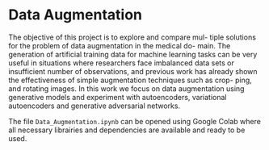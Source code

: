 # Data Augmentation

The objective of this project is to explore and compare mul- tiple solutions for the problem of data augmentation in the medical do- main. The generation of artificial training data for machine learning tasks can be very useful in situations where researchers face imbalanced data sets or insufficient number of observations, and previous work has already shown the effectiveness of simple augmentation techniques such as crop- ping, and rotating images. In this work we focus on data augmentation using generative models and experiment with autoencoders, variational autoencoders and generative adversarial networks.

The file `Data_Augmentation.ipynb` can be opened using Google Colab where all necessary librairies and dependencies are available and ready to be used.

